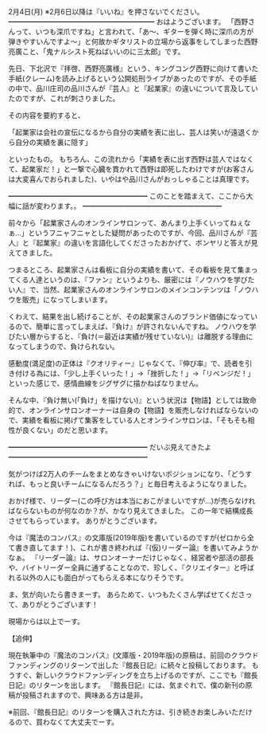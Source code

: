 2月4日(月) ※2月6日以降は『いいね』を押さないでください。
━━━━━━━━━━━━━━━━━━━━━
おはようございます。
「西野さんって、いつも深爪ですね」と言われて、「あ～、ギターを弾く時に深爪の方が弾きやすいんですよ～」と何故かギタリストの立場から返事をしてしまった西野亮廣こと、「鬼ナルシスト死ねばいいのに三太郎」です。

先日、下北沢で『拝啓、西野亮廣様』という、キングコング西野に向けて書いた手紙(クレーム)を読み上げるという公開処刑ライブがあったのですが、その手紙の中で、品川庄司の品川さんが『芸人』と『起業家』の違いについて言及していたのですが、これが刺さりました。

その内容を要約すると、

「起業家は会社の宣伝になるから自分の実績を表に出し、芸人は笑いが遠退くから自分の実績を裏に隠す」

といったもの。
もちろん、この流れから「実績を表に出す西野は芸人ではなくて、起業家だ！」と一撃で心臓を貫かれて西野は即死したわけですが(お客さんは大変喜んでおられました)、いやはや品川さんがおっしゃることは真理です。

━━━━━━━━━━━━━━━━━━━━
このことを踏まえて、ここから大幅に話が変わります。。
━━━━━━━━━━━━━━━━━━━━

前々から「起業家さんのオンラインサロンって、あんまり上手くいってねぇなぁ…」というフニャフニャとした疑問があったのですが、今回、品川さんが『芸人』と『起業家』の違いを言語化してくださったおかげて、ボンヤリと答えが見えてきました。

つまるところ、起業家さんは看板に自分の実績を書いて、その看板を見て集まってくる人達というのは、『ファン』というよりも、厳密には『ノウハウを学びたい人』で、当然、起業家さんのオンラインサロンのメインコンテンツは「ノウハウを販売」になってしまいます。

くわえて、結果を出し続けることが、その起業家さんのブランド価値になっているので、簡単に言ってしまえば、『負け』が許されないんですね。
ノウハウを学びたい層からすると、『負け(＝最近は実績が残せていない)』は離脱する理由になってしまうので、負けられない。

感動度(満足度)の正体は『クオリティー』じゃなくて、『伸び率』で、読者を引き付ける為には、「少し上手くいった！」→「挫折した！」→「リベンジだ！」といった感じで、感情曲線をジグザグに描かねばなりません。

そんな中、『負け無い(「負け」を描けない)』という状況は【物語】としては致命的で、オンラインサロンオーナーは自身の【物語】を販売しなければならないので、実績を看板に掲げて集客をしている人とオンラインサロンは、「そもそも相性が良くない」のだと思います。

━━━━━━━━━━━━━━━━━━━━
だいぶ見えてきたよ
━━━━━━━━━━━━━━━━━━━━

気がつけば2万人のチームをまとめなきゃいけないポジションになり、「どうすれば、もっと良いチームになるんだろう？」と毎日考えるようになりました。

おかげ様で、リーダー(この呼び方は本当におこがましいですが…)が売らなければならないものが何なのか？が、かなり見えてきました。
この一年で結構成長させてもらっています。
ありがとうございます。

今は『魔法のコンパス』の文庫版(2019年版)を書いているのですが(ゼロから全て書き直してます！)、これが書き終われば『(仮)リーダー論』を書いてみようかなぁ。
『リーダー論』は、サロンオーナーだけじゃなく、経営者や部活の部長や、バイトリーダー全員に通ずることなので、珍しく、『クリエイター』と呼ばれる以外の人にも面白がってもらえる本になりそうです。

ま、気が向いたら書きまーす。
あらためて、いつもたくさん学ばせてくださって、ありがとうございます！

現場からは以上でーす。

【追伸】

現在執筆中の『魔法のコンパス』(文庫版・2019年版)の原稿は、前回のクラウドファンディングのリターンで出した『館長日記』に続々と投稿しております。
もうすぐ、新しいクラウドファンディングを立ち上げるのですが、ここでも『館長日記』のリターンを出します。
『館長日記』には、気まぐれで、僕の新刊の原稿が投稿されますので、興味ある方は是非。

※前回、『館長日記』のリターンを購入された方は、引き続きお楽しみいただけるので、買わなくて大丈夫でーす。
